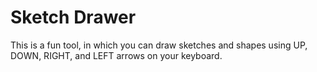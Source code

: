# Sketch Drawer
 This is a fun tool, in which you can draw sketches and shapes using UP, DOWN, RIGHT, and LEFT arrows on your keyboard.
